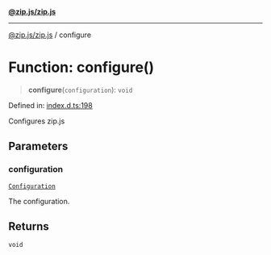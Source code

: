 [**@zip.js/zip.js**](../README.md)

***

[@zip.js/zip.js](../globals.md) / configure

# Function: configure()

> **configure**(`configuration`): `void`

Defined in: [index.d.ts:198](https://github.com/gildas-lormeau/zip.js/blob/cd8507443514e12617ac25921566eb3131bcdbff/index.d.ts#L198)

Configures zip.js

## Parameters

### configuration

[`Configuration`](../interfaces/Configuration.md)

The configuration.

## Returns

`void`
